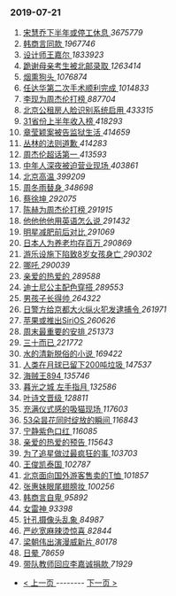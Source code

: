 ### 2019-07-21 
1. [ 宋慧乔下半年或停工休息 ](https://s.weibo.com/weibo?q=%23%E5%AE%8B%E6%85%A7%E4%B9%94%E4%B8%8B%E5%8D%8A%E5%B9%B4%E6%88%96%E5%81%9C%E5%B7%A5%E4%BC%91%E6%81%AF%23&Refer=top) *3675779*
1. [ 韩商言同款 ](https://s.weibo.com/weibo?q=%23%E9%9F%A9%E5%95%86%E8%A8%80%E5%90%8C%E6%AC%BE%23&Refer=top) *1967746*
1. [ 设计师王嘉尔 ](https://s.weibo.com/weibo?q=%E8%AE%BE%E8%AE%A1%E5%B8%88%E7%8E%8B%E5%98%89%E5%B0%94&Refer=top) *1833923*
1. [ 跪谢母亲考生被北邮录取 ](https://s.weibo.com/weibo?q=%E8%B7%AA%E8%B0%A2%E6%AF%8D%E4%BA%B2%E8%80%83%E7%94%9F%E8%A2%AB%E5%8C%97%E9%82%AE%E5%BD%95%E5%8F%96&Refer=top) *1263414*
1. [ 烟熏狗头 ](https://s.weibo.com/weibo?q=%23%E7%83%9F%E7%86%8F%E7%8B%97%E5%A4%B4%23&Refer=top) *1076874*
1. [ 任达华第二次手术顺利完成 ](https://s.weibo.com/weibo?q=%23%E4%BB%BB%E8%BE%BE%E5%8D%8E%E7%AC%AC%E4%BA%8C%E6%AC%A1%E6%89%8B%E6%9C%AF%E9%A1%BA%E5%88%A9%E5%AE%8C%E6%88%90%23&Refer=top) *1014833*
1. [ 李现为周杰伦打榜 ](https://s.weibo.com/weibo?q=%23%E6%9D%8E%E7%8E%B0%E4%B8%BA%E5%91%A8%E6%9D%B0%E4%BC%A6%E6%89%93%E6%A6%9C%23&Refer=top) *887704*
1. [ 北京公租房人脸识别系统启用 ](https://s.weibo.com/weibo?q=%23%E5%8C%97%E4%BA%AC%E5%85%AC%E7%A7%9F%E6%88%BF%E4%BA%BA%E8%84%B8%E8%AF%86%E5%88%AB%E7%B3%BB%E7%BB%9F%E5%90%AF%E7%94%A8%23&Refer=top) *433315*
1. [ 31省份上半年收入榜 ](https://s.weibo.com/weibo?q=%2331%E7%9C%81%E4%BB%BD%E4%B8%8A%E5%8D%8A%E5%B9%B4%E6%94%B6%E5%85%A5%E6%A6%9C%23&Refer=top) *418293*
1. [ 章莹颖案被告监狱生活 ](https://s.weibo.com/weibo?q=%23%E7%AB%A0%E8%8E%B9%E9%A2%96%E6%A1%88%E8%A2%AB%E5%91%8A%E7%9B%91%E7%8B%B1%E7%94%9F%E6%B4%BB%23&Refer=top) *414659*
1. [ 丛林的法则道歉 ](https://s.weibo.com/weibo?q=%E4%B8%9B%E6%9E%97%E7%9A%84%E6%B3%95%E5%88%99%E9%81%93%E6%AD%89&Refer=top) *414283*
1. [ 周杰伦超话第一 ](https://s.weibo.com/weibo?q=%23%E5%91%A8%E6%9D%B0%E4%BC%A6%E8%B6%85%E8%AF%9D%E7%AC%AC%E4%B8%80%23&Refer=top) *413593*
1. [ 中年人深夜被迫营业现场 ](https://s.weibo.com/weibo?q=%23%E4%B8%AD%E5%B9%B4%E4%BA%BA%E6%B7%B1%E5%A4%9C%E8%A2%AB%E8%BF%AB%E8%90%A5%E4%B8%9A%E7%8E%B0%E5%9C%BA%23&Refer=top) *403861*
1. [ 北京高温 ](https://s.weibo.com/weibo?q=%23%E5%8C%97%E4%BA%AC%E9%AB%98%E6%B8%A9%23&Refer=top) *399209*
1. [ 周冬雨替身 ](https://s.weibo.com/weibo?q=%23%E5%91%A8%E5%86%AC%E9%9B%A8%E6%9B%BF%E8%BA%AB%23&Refer=top) *348698*
1. [ 蔡徐坤 ](https://s.weibo.com/weibo?q=%23%E8%94%A1%E5%BE%90%E5%9D%A4%23&Refer=top) *292075*
1. [ 陈赫为周杰伦打榜 ](https://s.weibo.com/weibo?q=%23%E9%99%88%E8%B5%AB%E4%B8%BA%E5%91%A8%E6%9D%B0%E4%BC%A6%E6%89%93%E6%A6%9C%23&Refer=top) *291915*
1. [ 他他他他用英语怎么说 ](https://s.weibo.com/weibo?q=%23%E4%BB%96%E4%BB%96%E4%BB%96%E4%BB%96%E7%94%A8%E8%8B%B1%E8%AF%AD%E6%80%8E%E4%B9%88%E8%AF%B4%23&Refer=top) *291432*
1. [ 明星减肥前后对比 ](https://s.weibo.com/weibo?q=%23%E6%98%8E%E6%98%9F%E5%87%8F%E8%82%A5%E5%89%8D%E5%90%8E%E5%AF%B9%E6%AF%94%23&Refer=top) *291069*
1. [ 日本人为养老均存百万 ](https://s.weibo.com/weibo?q=%E6%97%A5%E6%9C%AC%E4%BA%BA%E4%B8%BA%E5%85%BB%E8%80%81%E5%9D%87%E5%AD%98%E7%99%BE%E4%B8%87&Refer=top) *290869*
1. [ 游乐设施下陷致8岁女孩身亡 ](https://s.weibo.com/weibo?q=%E6%B8%B8%E4%B9%90%E8%AE%BE%E6%96%BD%E4%B8%8B%E9%99%B7%E8%87%B48%E5%B2%81%E5%A5%B3%E5%AD%A9%E8%BA%AB%E4%BA%A1&Refer=top) *290302*
1. [ 哪吒 ](https://s.weibo.com/weibo?q=%E5%93%AA%E5%90%92&Refer=top) *290039*
1. [ 亲爱的热爱的 ](https://s.weibo.com/weibo?q=%E4%BA%B2%E7%88%B1%E7%9A%84%E7%83%AD%E7%88%B1%E7%9A%84&Refer=top) *289588*
1. [ 迪士尼公主配色穿搭 ](https://s.weibo.com/weibo?q=%E8%BF%AA%E5%A3%AB%E5%B0%BC%E5%85%AC%E4%B8%BB%E9%85%8D%E8%89%B2%E7%A9%BF%E6%90%AD&Refer=top) *289553*
1. [ 男孩子长得帅 ](https://s.weibo.com/weibo?q=%23%E7%94%B7%E5%AD%A9%E5%AD%90%E9%95%BF%E5%BE%97%E5%B8%85%23&Refer=top) *264322*
1. [ 日警方给京都大火纵火犯发逮捕令 ](https://s.weibo.com/weibo?q=%E6%97%A5%E8%AD%A6%E6%96%B9%E7%BB%99%E4%BA%AC%E9%83%BD%E5%A4%A7%E7%81%AB%E7%BA%B5%E7%81%AB%E7%8A%AF%E5%8F%91%E9%80%AE%E6%8D%95%E4%BB%A4&Refer=top) *261971*
1. [ 苹果或推出SiriOS ](https://s.weibo.com/weibo?q=%E8%8B%B9%E6%9E%9C%E6%88%96%E6%8E%A8%E5%87%BASiriOS&Refer=top) *260626*
1. [ 周末最重要的安排 ](https://s.weibo.com/weibo?q=%23%E5%91%A8%E6%9C%AB%E6%9C%80%E9%87%8D%E8%A6%81%E7%9A%84%E5%AE%89%E6%8E%92%23&Refer=top) *251373*
1. [ 三十而已 ](https://s.weibo.com/weibo?q=%23%E4%B8%89%E5%8D%81%E8%80%8C%E5%B7%B2%23&Refer=top) *221772*
1. [ 水的清新脱俗的小说 ](https://s.weibo.com/weibo?q=%23%E6%B0%B4%E7%9A%84%E6%B8%85%E6%96%B0%E8%84%B1%E4%BF%97%E7%9A%84%E5%B0%8F%E8%AF%B4%23&Refer=top) *169422*
1. [ 人类在月球已留下200吨垃圾 ](https://s.weibo.com/weibo?q=%23%E4%BA%BA%E7%B1%BB%E5%9C%A8%E6%9C%88%E7%90%83%E5%B7%B2%E7%95%99%E4%B8%8B200%E5%90%A8%E5%9E%83%E5%9C%BE%23&Refer=top) *147537*
1. [ 海贼王894 ](https://s.weibo.com/weibo?q=%23%E6%B5%B7%E8%B4%BC%E7%8E%8B894%23&Refer=top) *135746*
1. [ 暮光之城 左手指月 ](https://s.weibo.com/weibo?q=%E6%9A%AE%E5%85%89%E4%B9%8B%E5%9F%8E%20%E5%B7%A6%E6%89%8B%E6%8C%87%E6%9C%88&Refer=top) *132586*
1. [ 叶诗文晋级 ](https://s.weibo.com/weibo?q=%23%E5%8F%B6%E8%AF%97%E6%96%87%E6%99%8B%E7%BA%A7%23&Refer=top) *128811*
1. [ 充满仪式感的吸猫现场 ](https://s.weibo.com/weibo?q=%23%E5%85%85%E6%BB%A1%E4%BB%AA%E5%BC%8F%E6%84%9F%E7%9A%84%E5%90%B8%E7%8C%AB%E7%8E%B0%E5%9C%BA%23&Refer=top) *117603*
1. [ 53朵昙花同时绽放的瞬间 ](https://s.weibo.com/weibo?q=53%E6%9C%B5%E6%98%99%E8%8A%B1%E5%90%8C%E6%97%B6%E7%BB%BD%E6%94%BE%E7%9A%84%E7%9E%AC%E9%97%B4&Refer=top) *116843*
1. [ 宁静紫色口红 ](https://s.weibo.com/weibo?q=%23%E5%AE%81%E9%9D%99%E7%B4%AB%E8%89%B2%E5%8F%A3%E7%BA%A2%23&Refer=top) *116085*
1. [ 亲爱的热爱的预告 ](https://s.weibo.com/weibo?q=%23%E4%BA%B2%E7%88%B1%E7%9A%84%E7%83%AD%E7%88%B1%E7%9A%84%E9%A2%84%E5%91%8A%23&Refer=top) *115643*
1. [ 为了追星做过最疯狂的事 ](https://s.weibo.com/weibo?q=%23%E4%B8%BA%E4%BA%86%E8%BF%BD%E6%98%9F%E5%81%9A%E8%BF%87%E6%9C%80%E7%96%AF%E7%8B%82%E7%9A%84%E4%BA%8B%23&Refer=top) *103703*
1. [ 王俊凯泰国 ](https://s.weibo.com/weibo?q=%23%E7%8E%8B%E4%BF%8A%E5%87%AF%E6%B3%B0%E5%9B%BD%23&Refer=top) *102787*
1. [ 北京面向国外游客售卖的T恤 ](https://s.weibo.com/weibo?q=%23%E5%8C%97%E4%BA%AC%E9%9D%A2%E5%90%91%E5%9B%BD%E5%A4%96%E6%B8%B8%E5%AE%A2%E5%94%AE%E5%8D%96%E7%9A%84T%E6%81%A4%23&Refer=top) *101857*
1. [ 张惠妹眼尾翅膀妆 ](https://s.weibo.com/weibo?q=%23%E5%BC%A0%E6%83%A0%E5%A6%B9%E7%9C%BC%E5%B0%BE%E7%BF%85%E8%86%80%E5%A6%86%23&Refer=top) *100256*
1. [ 韩商言自卑 ](https://s.weibo.com/weibo?q=%23%E9%9F%A9%E5%95%86%E8%A8%80%E8%87%AA%E5%8D%91%23&Refer=top) *95892*
1. [ 女雷神 ](https://s.weibo.com/weibo?q=%E5%A5%B3%E9%9B%B7%E7%A5%9E&Refer=top) *93398*
1. [ 针孔摄像头乱象 ](https://s.weibo.com/weibo?q=%23%E9%92%88%E5%AD%94%E6%91%84%E5%83%8F%E5%A4%B4%E4%B9%B1%E8%B1%A1%23&Refer=top) *84987*
1. [ 严屹宽麻辣烫惊喜 ](https://s.weibo.com/weibo?q=%23%E4%B8%A5%E5%B1%B9%E5%AE%BD%E9%BA%BB%E8%BE%A3%E7%83%AB%E6%83%8A%E5%96%9C%23&Refer=top) *82844*
1. [ 梁朝伟出演漫威新片 ](https://s.weibo.com/weibo?q=%23%E6%A2%81%E6%9C%9D%E4%BC%9F%E5%87%BA%E6%BC%94%E6%BC%AB%E5%A8%81%E6%96%B0%E7%89%87%23&Refer=top) *80178*
1. [ 日晕 ](https://s.weibo.com/weibo?q=%23%E6%97%A5%E6%99%95%23&Refer=top) *78659*
1. [ 带队教师回应李嘉诚捐款 ](https://s.weibo.com/weibo?q=%23%E5%B8%A6%E9%98%9F%E6%95%99%E5%B8%88%E5%9B%9E%E5%BA%94%E6%9D%8E%E5%98%89%E8%AF%9A%E6%8D%90%E6%AC%BE%23&Refer=top) *71929* 

- [ < 上一页 ](https://github.com/able8/weibo-hot-record/blob/master/2019-07-20.md) -------- [ 下一页 > ](https://github.com/able8/weibo-hot-record/blob/master/2019-07-22.md)